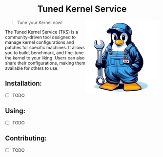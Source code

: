 <h1 align="center"> Tuned Kernel Service </h1>

<img align="right" width=240 src="misc/assets/tks-logo.png">

> Tune your Kernel now!

The Tuned Kernel Service (TKS) is a community-driven tool designed to manage kernel configurations and patches for specific machines. It allows you to build, benchmark, and fine-tune the kernel to your liking. Users can also share their configurations, making them available for others to use.

## Installation:

- [ ] TODO

## Using:

- [ ] TODO

## Contributing:

- [ ] TODO
